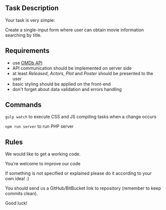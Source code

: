 ## Task Description

Your task is very simple:

Create a single-input form where user can obtain movie information searching by title. 


## Requirements

- use [OMDb API](http://www.omdbapi.com/)
- API communication should be implemented on server side
- at least *Released*, *Actors*, *Plot* and *Poster* should be presented to the user
- basic styling should be applied on the front-end
- don't forget about data validation and errors handling


## Commands

`gulp watch` to execute CSS and JS compiling tasks when a change occurs

`npm run server` to run PHP server


## Rules

We would like to get a working code.

You're welcome to improve our code

If something is not specified or explained please do it according to your own idea! :)

You should send us a GitHub/BitBucket link to repository (remember to keep commits clean).

Good luck!
